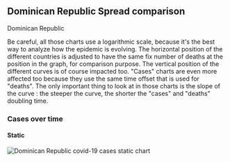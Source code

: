 ## Dominican Republic Spread comparison 

Dominican Republic



Be careful, all those charts use a logarithmic scale, because it's the best way to analyze how the epidemic is evolving. 
The horizontal position of the different countries is adjusted to have the same fix number of deaths at the position in the graph, for comparison purpose.
The vertical position of the different curves is of course impacted too.
"Cases" charts are even more affected too because they use the same time offset that is used for "deaths".
The only important thing to look at in those charts is the slope of the curve : the steeper the curve, the shorter the "cases" and "deaths" doubling time.


 
### Cases over time
 
#### Static
![Dominican Republic covid-19 cases static chart](https://raw.githubusercontent.com/madlag/coronavirus_study/master/notebooks/graphs/2020-03-20/countries/Dominican_Republic/2020-03-20_Dominican_Republic_deaths.png "Dominican Republic covid-19 cases static chart")   

